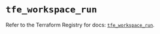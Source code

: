 # `tfe_workspace_run`

Refer to the Terraform Registry for docs: [`tfe_workspace_run`](https://registry.terraform.io/providers/hashicorp/tfe/0.57.0/docs/resources/workspace_run).
